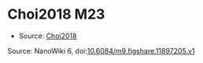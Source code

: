 <a name="material" />

# Choi2018 M23
<script type="application/ld+json">
  {
    "@context": "https://schema.org/",
    "@type": "ChemicalSubstance",
    "@id": "https://egonw.github.io/nanowiki/nanowiki534.html#material",
    "http://purl.org/dc/terms/conformsTo":
      {
        "@type": "CreativeWork",
        "@id": "https://bioschemas.org/profiles/ChemicalSubstance/0.4-RELEASE/"
      },
    "identfier": "534",
    "name": "Choi2018 M23",
    "url": "https://egonw.github.io/nanowiki/nanowiki534.html#material",
    "sameAs": "http://127.0.0.1/mediawiki/index.php/Special:URIResolver/Choi2018_M23"
  }
</script>


* Source: [Choi2018](articleChoi2018.md)


Source: NanoWiki 6, doi:[10.6084/m9.figshare.11897205.v1](https://doi.org/10.6084/m9.figshare.11897205.v1)
